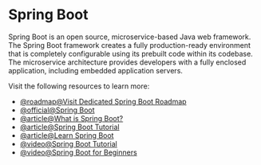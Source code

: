 # Spring Boot

Spring Boot is an open source, microservice-based Java web framework. The Spring Boot framework creates a fully production-ready environment that is completely configurable using its prebuilt code within its codebase. The microservice architecture provides developers with a fully enclosed application, including embedded application servers.

Visit the following resources to learn more:

- [@roadmap@Visit Dedicated Spring Boot Roadmap](/spring-boot)
- [@official@Spring Boot](https://spring.io/projects/spring-boot/)
- [@article@What is Spring Boot?](https://www.ibm.com/cloud/learn/java-spring-boot)
- [@article@Spring Boot Tutorial](https://www.javaguides.net/2021/07/spring-boot-tutorial-for-beginners.html)
- [@article@Learn Spring Boot](https://www.baeldung.com/spring-boot)
- [@video@Spring Boot Tutorial](https://youtu.be/vtPkZShrvXQ)
- [@video@Spring Boot for Beginners](https://youtu.be/UfOxcrxhC0s)
